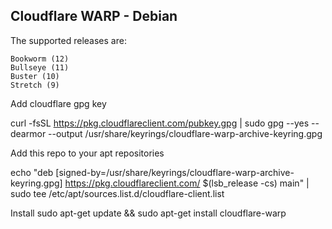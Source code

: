 ## Cloudflare WARP - Debian
The supported releases are:

    Bookworm (12)
    Bullseye (11)
    Buster (10)
    Stretch (9)

Add cloudflare gpg key

curl -fsSL https://pkg.cloudflareclient.com/pubkey.gpg | sudo gpg --yes --dearmor --output /usr/share/keyrings/cloudflare-warp-archive-keyring.gpg


Add this repo to your apt repositories

echo "deb [signed-by=/usr/share/keyrings/cloudflare-warp-archive-keyring.gpg] https://pkg.cloudflareclient.com/ $(lsb_release -cs) main" | sudo tee /etc/apt/sources.list.d/cloudflare-client.list


Install
sudo apt-get update && sudo apt-get install cloudflare-warp
